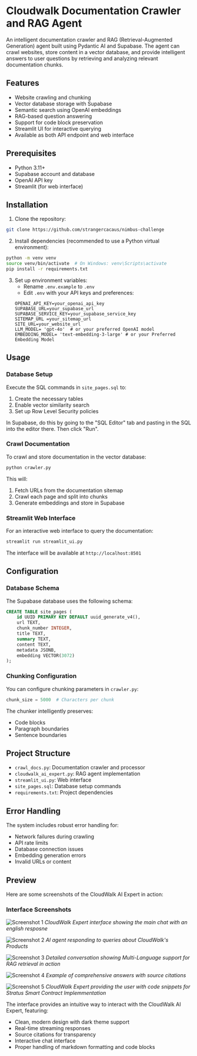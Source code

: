 # Cloudwalk Documentation Crawler and RAG Agent

An intelligent documentation crawler and RAG (Retrieval-Augmented Generation) agent built using Pydantic AI and Supabase. The agent can crawl websites, store content in a vector database, and provide intelligent answers to user questions by retrieving and analyzing relevant documentation chunks.

## Features

- Website crawling and chunking
- Vector database storage with Supabase
- Semantic search using OpenAI embeddings
- RAG-based question answering
- Support for code block preservation
- Streamlit UI for interactive querying
- Available as both API endpoint and web interface

## Prerequisites

- Python 3.11+
- Supabase account and database
- OpenAI API key
- Streamlit (for web interface)

## Installation

1. Clone the repository:
```bash
git clone https://github.com/strangercacaus/nimbus-challenge
```

2. Install dependencies (recommended to use a Python virtual environment):
```bash
python -m venv venv
source venv/bin/activate  # On Windows: venv\Scripts\activate
pip install -r requirements.txt
```

3. Set up environment variables:
   - Rename `.env.example` to `.env`
   - Edit `.env` with your API keys and preferences:
   ```env
   OPENAI_API_KEY=your_openai_api_key
   SUPABASE_URL=your_supabase_url
   SUPABASE_SERVICE_KEY=your_supabase_service_key
   SITEMAP_URL =your_sitemap_url
   SITE_URL=your_website_url
   LLM_MODEL= 'gpt-4o'  # or your preferred OpenAI model
   EMBEDDING_MODEL= 'text-embedding-3-large' # or your Preferred Embedding Model
   ```

## Usage

### Database Setup

Execute the SQL commands in `site_pages.sql` to:
1. Create the necessary tables
2. Enable vector similarity search
3. Set up Row Level Security policies

In Supabase, do this by going to the "SQL Editor" tab and pasting in the SQL into the editor there. Then click "Run".

### Crawl Documentation

To crawl and store documentation in the vector database:

```bash
python crawler.py
```

This will:
1. Fetch URLs from the documentation sitemap
2. Crawl each page and split into chunks
3. Generate embeddings and store in Supabase

### Streamlit Web Interface

For an interactive web interface to query the documentation:

```bash
streamlit run streamlit_ui.py
```

The interface will be available at `http://localhost:8501`

## Configuration

### Database Schema

The Supabase database uses the following schema:
```sql
CREATE TABLE site_pages (
    id UUID PRIMARY KEY DEFAULT uuid_generate_v4(),
    url TEXT,
    chunk_number INTEGER,
    title TEXT,
    summary TEXT,
    content TEXT,
    metadata JSONB,
    embedding VECTOR(3072)
);
```

### Chunking Configuration

You can configure chunking parameters in `crawler.py`:
```python
chunk_size = 5000  # Characters per chunk
```

The chunker intelligently preserves:
- Code blocks
- Paragraph boundaries
- Sentence boundaries

## Project Structure

- `crawl_docs.py`: Documentation crawler and processor
- `cloudwalk_ai_expert.py`: RAG agent implementation
- `streamlit_ui.py`: Web interface
- `site_pages.sql`: Database setup commands
- `requirements.txt`: Project dependencies

## Error Handling

The system includes robust error handling for:
- Network failures during crawling
- API rate limits
- Database connection issues
- Embedding generation errors
- Invalid URLs or content

## Preview

Here are some screenshots of the CloudWalk AI Expert in action:

### Interface Screenshots

![Screenshot 1](https://raw.githubusercontent.com/strangercacaus/nimbus-challenge/main/assets/Screenshot%202025-07-13%20at%2019.08.27.png)
*CloudWalk Expert interface showing the main chat with an english resposne*

![Screenshot 2](https://raw.githubusercontent.com/strangercacaus/nimbus-challenge/main/assets/Screenshot%202025-07-13%20at%2019.08.37.png)
*AI agent responding to queries about CloudWalk's Products*

![Screenshot 3](https://raw.githubusercontent.com/strangercacaus/nimbus-challenge/main/assets/Screenshot%202025-07-13%20at%2019.08.43.png)
*Detailed conversation showing Multi-Language support for RAG retrieval in action*

![Screenshot 4](https://raw.githubusercontent.com/strangercacaus/nimbus-challenge/main/assets/Screenshot%202025-07-13%20at%2019.10.45.png)
*Example of comprehensive answers with source citations*

![Screenshot 5](https://raw.githubusercontent.com/strangercacaus/nimbus-challenge/main/assets/Screenshot%202025-07-13%20at%2019.10.51.png)
*CloudWalk Expert providing the user with code snippets for Stratus Smart Contract Implemmentation*

The interface provides an intuitive way to interact with the CloudWalk AI Expert, featuring:
- Clean, modern design with dark theme support
- Real-time streaming responses
- Source citations for transparency
- Interactive chat interface
- Proper handling of markdown formatting and code blocks
